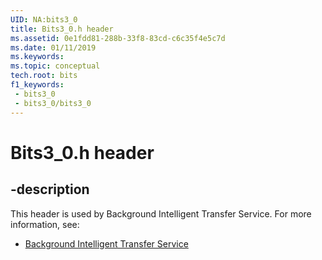 ```yaml
---
UID: NA:bits3_0
title: Bits3_0.h header
ms.assetid: 0e1fdd81-288b-33f8-83cd-c6c35f4e5c7d
ms.date: 01/11/2019
ms.keywords: 
ms.topic: conceptual
tech.root: bits
f1_keywords:
 - bits3_0
 - bits3_0/bits3_0
---
```


# Bits3_0.h header


## -description

This header is used by Background Intelligent Transfer Service. For more information, see:

- [Background Intelligent Transfer Service](../_bits/index.md)

